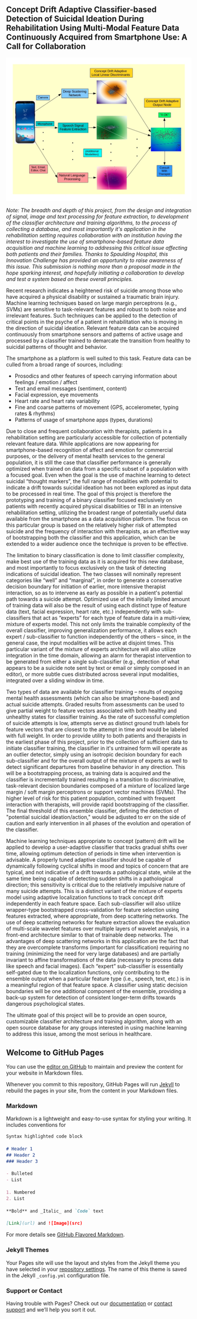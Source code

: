 ## Concept Drift Adaptive Classifier-based Detection of Suicidal Ideation During Rehabilitation Using Multi-Modal Feature Data Continuously Acquired from Smartphone Use: A Call for Collaboration

![](lsvm_moe_diag2c.jpg)

_Note: The breadth and depth of this project, from the design and integration of signal, image and text processing for feature extraction, to development of the classifier architecture and training algorithms, to the process of collecting a database, and most importantly it's application in the rehabilitation setting requires collaboration with an institution having the interest to investigate the use of smartphone-based feature data acquisition and machine learning to addressing this critical issue affecting both patients and their families. Thanks to Spaulding Hospital, this Innovation Challenge has provided an opportunity to raise awareness of this issue. This submission is nothing more than a proposal made in the hope sparking interest, and hopefully initiating a collaboration to develop and test a system based on these overall principles._ 

Recent research indicates a heightened risk of suicide among those who have acquired a physical disability or sustained a traumatic brain injury. Machine learning techniques based on large margin perceptrons (e.g., SVMs) are sensitive to task-relevant features and robust to both noise and irrelevant features. Such techniques can be applied to the detection of critical points in the psyche of a patient in rehabilitation who is moving in the direction of suicidal ideation. Relevant feature data can be acquired continuously from smartphone sensors and patterns of active usage and processed by a classifier trained to demarcate the transition from healthy to suicidal patterns of thought and behavior. 

The smartphone as a platform is well suited to this task. Feature data can be culled from a broad range of sources, including:
- Prosodics and other features of speech carrying information about feelings / emotion / affect
- Text and email messages (sentiment, content)
- Facial expression, eye movements
- Heart rate and heart rate variability
- Fine and coarse patterns of movement (GPS, accelerometer, typing rates & rhythms)
- Patterns of usage of smartphone apps (types, durations)

Due to close and frequent collaboration with therapists, patients in a rehabilitation setting are particularly accessible for collection of potentially relevant feature data. While applications are now appearing for smartphone-based recognition of affect and emotion for commercial purposes, or the delivery of mental health services to the general population, it is still the case that classifier performance is generally optimized when trained on data from a specific subset of a population with a focused goal. Even when the goal is the use of machine learning to detect suicidal “thought markers”, the full range of modalities with potential to indicate a drift towards suicidal ideation has not been explored as input data to be processed in real time. The goal of this project is therefore the prototyping and training of a binary classifier focused exclusively on patients with recently acquired physical disabilities or TBI in an intensive rehabilitation setting, utilizing the broadest range of potentially useful data available from the smartphone as a data acquisition platform. The focus on this particular group is based on the relatively higher risk of attempted suicide and the frequency of interaction with therapists, as an effective way of bootstrapping both the classifier and this application, which can be extended to a wider audience once the technique is proven to be effective. 

The limitation to binary classification is done to limit classifier complexity, make best use of the training data as it is acquired for this new database, and most importantly to focus exclusively on the task of detecting indications of suicidal ideation. The two classes will nominally represent categories like “well” and “marginal”, in order to generate a conservative decision boundary for initiation of earlier, more intensive therapist interaction, so as to intervene as early as possible in a patient's potential path towards a suicide attempt. Optimized use of the initially limited amount of training data will also be the result of using each distinct type of feature data (text, facial expression, heart rate, etc.) independently with sub-classifiers that act as “experts” for each type of feature data in a multi-view, mixture of experts model. This not only limits the trainable complexity of the overall classifier, improving generalization performance, it allows each expert / sub-classifier to function independently of the others – since, in the general case, the input modalities will be active at disjoint times. This particular variant of the mixture of experts architecture will also utilize integration in the time domain, allowing an alarm for therapist intervention to be generated from either a single sub-classifier (e.g., detection of what appears to be a suicide note sent by text or email or simply composed in an editor), or more subtle cues distributed across several input modalities, integrated over a sliding window in time. 

Two types of data are available for classifier training – results of ongoing mental health assessments (which can also be smartphone-based) and actual suicide attempts. Graded results from assessments can be used to give partial weight to feature vectors associated with both healthy and unhealthy states for classifier training. As the rate of successful completion of suicide attempts is low, attempts serve as distinct ground truth labels for feature vectors that are closest to the attempt in time and would be labeled with full weight. In order to provide utility to both patients and therapists in the earliest phase of this project, prior to the collection of sufficient data to initiate classifier training, the classifier in it's untrained form will operate as an outlier detector, simply using an isotropic decision boundary for each sub-classifier and for the overall output of the mixture of experts as well to detect significant departures from baseline behavior in any direction. This will be a bootstrapping process, as training data is acquired and the classifier is incrementally trained resulting in a transition to discriminative, task-relevant decision boundaries composed of a mixture of localized large margin / soft margin perceptrons or support vector machines (SVMs). The higher level of risk for this patient population, combined with frequent interaction with therapists, will provide rapid bootstrapping of the classifier. The final threshold of this ensemble classifier, defining the detection of "potential suicidal ideation/action," would be adjusted to err on the side of caution and early intervention in all phases of the evolution and operation of the classifier. 

Machine learning techniques appropriate to concept (pattern) drift will be applied to develop a user-adaptive classifier that tracks gradual shifts over time, allowing optimum detection of periods in time when intervention is advisable. A properly tuned adaptive classifier should be capable of dynamically following cyclical shifts in mood and topics of concern that are typical, and not indicative of a drift towards a pathological state, while at the same time being capable of detecting sudden shifts in a pathological direction; this sensitivity is critical due to the relatively impulsive nature of many suicide attempts. This is a distinct variant of the mixture of experts model using adaptive localization functions to track concept drift independently in each feature space. Each sub-classifier will also utilize wrapper-type bootstrapped cross-validation for feature selection using features extracted, where appropriate, from deep scattering networks. The use of deep scattering networks for feature extraction allows the evaluation of multi-scale wavelet features over multiple layers of wavelet analysis, in a front-end architecture similar to that of trainable deep networks. The advantages of deep scattering networks in this application are the fact that they are overcomplete transforms (important for classification) requiring no training (minimizing the need for very large databases) and are partially invariant to affine transformations of the data (necessary to process data like speech and facial images). Each “expert” sub-classifier is essentially self-gated due to the localization functions, only contributing to the ensemble output when a particular feature type (i.e., speech, text, etc.) is in a meaningful region of that feature space. A classifier using static decision boundaries will be one additional component of the ensemble, providing a back-up system for detection of consistent longer-term drifts towards dangerous psychological states.

The ultimate goal of this project will be to provide an open source, customizable classifier architecture and training algorithm, along with an open source database for any groups interested in using machine learning to address this issue, among the most serious in healthcare. 


 



## Welcome to GitHub Pages

You can use the [editor on GitHub](https://github.com/pdp1145/Smartphone_Based_Suicide_Prevention/edit/master/index.md) to maintain and preview the content for your website in Markdown files.

Whenever you commit to this repository, GitHub Pages will run [Jekyll](https://jekyllrb.com/) to rebuild the pages in your site, from the content in your Markdown files.

### Markdown

Markdown is a lightweight and easy-to-use syntax for styling your writing. It includes conventions for

```markdown
Syntax highlighted code block

# Header 1
## Header 2
### Header 3

- Bulleted
- List

1. Numbered
2. List

**Bold** and _Italic_ and `Code` text

[Link](url) and ![Image](src)
```

For more details see [GitHub Flavored Markdown](https://guides.github.com/features/mastering-markdown/).

### Jekyll Themes

Your Pages site will use the layout and styles from the Jekyll theme you have selected in your [repository settings](https://github.com/pdp1145/Smartphone_Based_Suicide_Prevention/settings). The name of this theme is saved in the Jekyll `_config.yml` configuration file.

### Support or Contact

Having trouble with Pages? Check out our [documentation](https://help.github.com/categories/github-pages-basics/) or [contact support](https://github.com/contact) and we’ll help you sort it out.
